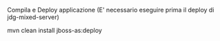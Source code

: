 Compila e Deploy applicazione (E' necessario eseguire prima il deploy di jdg-mixed-server)

mvn clean install jboss-as:deploy

